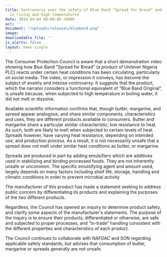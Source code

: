 ```yaml
---
title: Controversy over the safety of Blue Band "Spread for Bread" and solubility
  in rising and high temperatures
date: 2018-04-04 00:00:00 +0000
act: ''
document: "/uploads/releases/blueband.png"
image: ''
downloadable_file: ''
is_alerts: false
layout: news-single
---
```

The Consumer Protection Council is aware that a short demonstration video showing how Blue Band “Spread for Bread” (a product of Unilever Nigeria PLC) reacts under certain heat conditions has been circulating, particularly on social media. The video, or impression it conveys, has become the subject of anxiety and intense controversy. It suggests that the product, which the narrator considers a functional equivalent of “Blue Band Original”, is unsafe because, when subjected to high temperature in boiling water, it did not melt or dissolve.

Available scientific information confirms that, though butter, margarine, and spread appear analogous, and share similar components, characteristics and uses, they are different products available to consumers. Butter and margarine share a particular similar characteristic; low resistance to heat. As such, both are likely to melt when subjected to certain levels of heat. Spreads however, have varying heat resistance, depending on intended use, and production process. As a result, it is not necessarily unsafe that a spread does not melt under similar heat conditions as butter, or margarine.

Spreads are produced in part by adding emulsifiers which are additives used in stabilizing and binding processed foods. They are not inherently unsafe or uncommon. The specific emulsifying agent and amount used, largely depends on many factors including shelf life, storage, handling and climatic conditions in order to prevent microbial activity. 

The manufacturer of this product has made a statement seeking to address public concern by differentiating its products and explaining the purposes of the two different products.

Regardless, the Council has opened an inquiry to determine product safety, and clarify some aspects of the manufacturer's statements. The purpose of the inquiry is to ensure their products, differentiated or otherwise, are safe and subjected to proper processes, and “in-trade” handling consistent with the different properties and characteristics of each product.

The Council continues to collaborate with NAFDAC and SON regarding applicable safety standards, but advises that consumption of butter, margarine or spreads generally are not unsafe.
